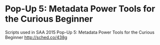 # Pop-Up 5: Metadata Power Tools for the Curious Beginner
Scripts used in SAA 2015 Pop-Up 5: Metadata Power Tools for the Curious Beginner
http://sched.co/438g
